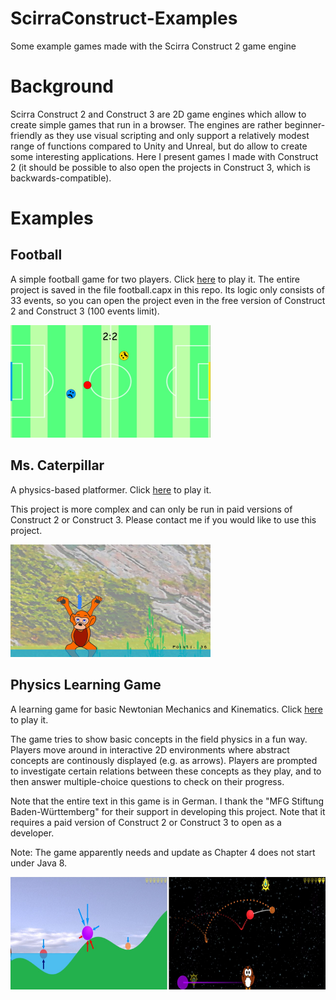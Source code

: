 # ScirraConstruct-Examples
Some example games made with the Scirra Construct 2 game engine

# Background
Scirra Construct 2 and Construct 3 are 2D game engines which allow to create simple games that run in a browser. The engines are rather beginner-friendly as they use visual scripting and only support a relatively modest range of functions compared to Unity and Unreal, but do allow to create some interesting applications. Here I present games I made with Construct 2 (it should be possible to also open the projects in Construct 3, which is backwards-compatible). 

# Examples
## Football 
A simple football game for two players. Click [here](https://mariusrubo.github.io/football/) to play it. 
The entire project is saved in the file football.capx in this repo. Its logic only consists of 33 events, so you can open the project even in the free version of Construct 2 and Construct 3 (100 events limit). 

<img src="https://github.com/mariusrubo/ScirraConstruct-Examples/blob/master/football_screenshot.jpg" width="320" height="180">


## Ms. Caterpillar
A physics-based platformer. Click [here](https://mariusrubo.github.io/Caterpillar/) to play it. 

This project is more complex and can only be run in paid versions of Construct 2 or Construct 3. Please contact me if you would like to use this project. 

<img src="https://github.com/mariusrubo/ScirraConstruct-Examples/blob/master/ms_caterpillar_screenshot.jpg" width="320" height="180">

## Physics Learning Game
A learning game for basic Newtonian Mechanics and Kinematics. Click [here](https://mariusrubo.github.io/PhysicsLearningGame/) to play it. 

The game tries to show basic concepts in the field physics in a fun way. Players move around in interactive 2D environments where abstract concepts are continously displayed (e.g. as arrows). Players are prompted to investigate certain relations between these concepts as they play, and to then answer multiple-choice questions to check on their progress.

Note that the entire text in this game is in German. I thank the "MFG Stiftung Baden-Württemberg" for their support in developing this project. Note that it requires a paid version of Construct 2 or Construct 3 to open as a developer. 

Note: The game apparently needs and update as Chapter 4 does not start under Java 8.

<img src="https://github.com/mariusrubo/ScirraConstruct-Examples/blob/master/physics_learning_game_screenshots.jpg" width="724" height="180">
